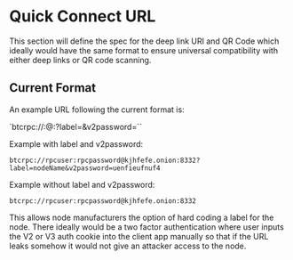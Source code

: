 # Quick Connect URL
 This section will define the spec for the deep link URI and QR Code which ideally would have the same format to ensure universal compatibility with either deep links or QR code scanning.

## Current Format
An example URL following the current format is:

`btcrpc://<rpcuser>:<rpcpassword>@<hidden service hostname>:<hidden service port>?label=<optional node label>&v2password=<optional v2 password>``

Example with label and v2password:

`btcrpc://rpcuser:rpcpassword@kjhfefe.onion:8332?label=nodeName&v2password=uenfieufnuf4`

Example without label and v2password:

`btcrpc://rpcuser:rpcpassword@kjhfefe.onion:8332`

This allows node manufacturers the option of hard coding a label for the node. There ideally would be a two factor authentication where user inputs the V2 or V3 auth cookie into the client app manually so that if the URL leaks somehow it would not give an attacker access to the node.
